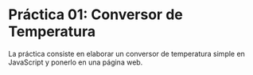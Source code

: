 Práctica 01: Conversor de Temperatura
=====================================

La práctica consiste en elaborar un conversor de temperatura simple en JavaScript y ponerlo en una página web.
